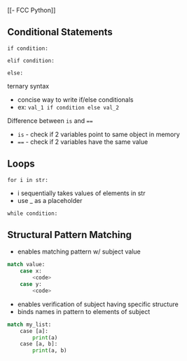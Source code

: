 [[- FCC Python]]
## Conditional Statements

`if condition:`

`elif condition:`

`else:`

ternary syntax
- concise way to write if/else conditionals
- ex: `val_1 if condition else val_2`

Difference between `is` and `==`
- ``is`` - check if 2 variables point to same object in memory
- `==` - check if 2 variables have the same value

## Loops

`for i in str:`
- i sequentially takes values of elements in str
- use _ as a placeholder

`while condition:`

## Structural Pattern Matching

- enables matching pattern w/ subject value

```python
match value:
    case x:
        <code>
    case y:
        <code>
```

- enables verification of subject having specific structure
- binds names in pattern to elements of subject

```python
match my_list:
    case [a]:
        print(a)
    case [a, b]:
        print(a, b)
```